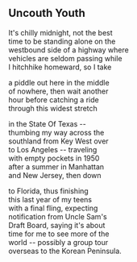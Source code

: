 <main>

## Uncouth Youth 
It's chilly midnight, not the best <br />
time to be standing alone on the <br />
westbound side of a highway where <br />
vehicles are seldom passing while <br />
I hitchhike homeward, so I take

a piddle out here in the middle <br />
of nowhere, then wait another <br />
hour before catching a ride <br />
through this widest stretch

in the State Of Texas -- <br />
­thumbing my way across the <br />
southland from Key West over <br />
to Los Angeles -- traveling <br />
with empty pockets in 1950 <br />
after a summer in Manhattan <br />
and New Jersey, then down

to Florida, thus finishing <br />
this last year of my teens <br />
with a final fling, expecting <br />
notification from Uncle Sam's <br />
Draft Board, saying it's about <br />
time for me to see more of the <br />
world -- possibly a group tour <br />
overseas to the Korean Peninsula.

</main>